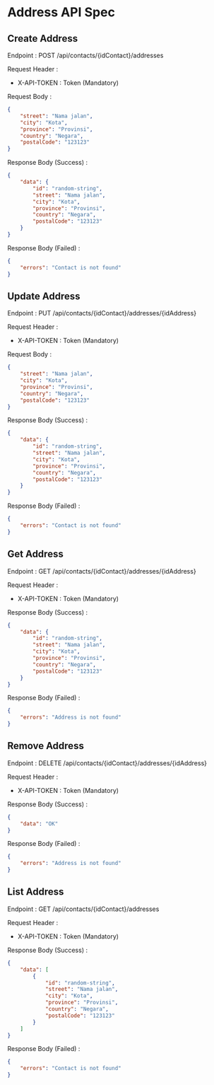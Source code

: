# Address API Spec

## Create Address

Endpoint : POST /api/contacts/{idContact}/addresses

Request Header :

- X-API-TOKEN : Token (Mandatory)

Request Body :

```json
{
	"street": "Nama jalan",
	"city": "Kota",
	"province": "Provinsi",
	"country": "Negara",
	"postalCode": "123123"
}
```

Response Body (Success) :

```json
{
	"data": {
		"id": "random-string",
		"street": "Nama jalan",
		"city": "Kota",
		"province": "Provinsi",
		"country": "Negara",
		"postalCode": "123123"
	}
}
```

Response Body (Failed) :

```json
{
	"errors": "Contact is not found"
}
```

## Update Address

Endpoint : PUT /api/contacts/{idContact}/addresses/{idAddress}

Request Header :

- X-API-TOKEN : Token (Mandatory)

Request Body :

```json
{
	"street": "Nama jalan",
	"city": "Kota",
	"province": "Provinsi",
	"country": "Negara",
	"postalCode": "123123"
}
```

Response Body (Success) :

```json
{
	"data": {
		"id": "random-string",
		"street": "Nama jalan",
		"city": "Kota",
		"province": "Provinsi",
		"country": "Negara",
		"postalCode": "123123"
	}
}
```

Response Body (Failed) :

```json
{
	"errors": "Contact is not found"
}
```

## Get Address

Endpoint : GET /api/contacts/{idContact}/addresses/{idAddress}

Request Header :

- X-API-TOKEN : Token (Mandatory)

Response Body (Success) :

```json
{
	"data": {
		"id": "random-string",
		"street": "Nama jalan",
		"city": "Kota",
		"province": "Provinsi",
		"country": "Negara",
		"postalCode": "123123"
	}
}
```

Response Body (Failed) :

```json
{
	"errors": "Address is not found"
}
```

## Remove Address

Endpoint : DELETE /api/contacts/{idContact}/addresses/{idAddress}

Request Header :

- X-API-TOKEN : Token (Mandatory)

Response Body (Success) :

```json
{
	"data": "OK"
}
```

Response Body (Failed) :

```json
{
	"errors": "Address is not found"
}
```

## List Address

Endpoint : GET /api/contacts/{idContact}/addresses

Request Header :

- X-API-TOKEN : Token (Mandatory)

Response Body (Success) :

```json
{
	"data": [
		{
			"id": "random-string",
			"street": "Nama jalan",
			"city": "Kota",
			"province": "Provinsi",
			"country": "Negara",
			"postalCode": "123123"
		}
	]
}
```

Response Body (Failed) :

```json
{
	"errors": "Contact is not found"
}
```
